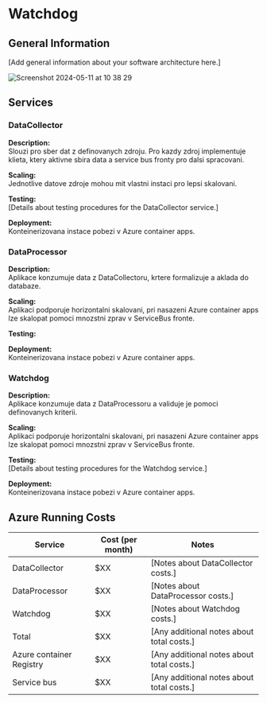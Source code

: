 # Watchdog

## General Information

[Add general information about your software architecture here.]

![Screenshot 2024-05-11 at 10 38 29](https://github.com/JiriNavratildev/watchdog/assets/121182964/eb071261-e8a9-4000-a824-6cf638fc782b)

## Services

### DataCollector

**Description:**  
Slouzi pro sber dat z definovanych zdroju. Pro kazdy zdroj implementuje klieta, ktery aktivne sbira data a service bus fronty pro dalsi spracovani.

**Scaling:**  
Jednotlive datove zdroje mohou mit vlastni instaci pro lepsi skalovani.

**Testing:**  
[Details about testing procedures for the DataCollector service.]

**Deployment:**  
Konteinerizovana instace pobezi v Azure container apps.

### DataProcessor

**Description:**  
Aplikace konzumuje data z DataCollectoru, krtere formalizuje a aklada do databaze.

**Scaling:**  
Aplikaci podporuje horizontalni skalovani, pri nasazeni Azure container apps lze skalopat pomoci mnozstni zprav v ServiceBus fronte.

**Testing:**  

**Deployment:**  
Konteinerizovana instace pobezi v Azure container apps.

### Watchdog

**Description:**  
Aplikace konzumuje data z DataProcessoru a validuje je pomoci definovanych kriterii.

**Scaling:**  
Aplikaci podporuje horizontalni skalovani, pri nasazeni Azure container apps lze skalopat pomoci mnozstni zprav v ServiceBus fronte.

**Testing:**  
[Details about testing procedures for the Watchdog service.]

**Deployment:**  
Konteinerizovana instace pobezi v Azure container apps.

## Azure Running Costs

| Service        | Cost (per month) | Notes                                      |
|----------------|------------------|--------------------------------------------|
| DataCollector  | $XX              | [Notes about DataCollector costs.]         |
| DataProcessor  | $XX              | [Notes about DataProcessor costs.]         |
| Watchdog       | $XX              | [Notes about Watchdog costs.]              |
| Total          | $XX              | [Any additional notes about total costs.]  |
| Azure container Registry          | $XX              | [Any additional notes about total costs.]  |
| Service bus          | $XX              | [Any additional notes about total costs.]  |

